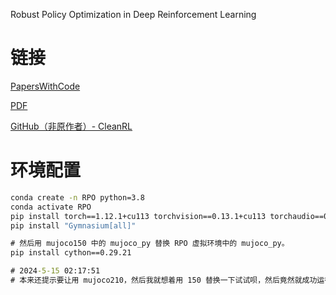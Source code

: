 Robust Policy Optimization in Deep Reinforcement Learning

# 链接

[PapersWithCode](https://paperswithcode.com/paper/robust-policy-optimization-in-deep)

[PDF](https://arxiv.org/pdf/2212.07536v1)

[GitHub（非原作者）- CleanRL](https://github.com/vwxyzjn/cleanrl/blob/master/cleanrl/rpo_continuous_action.py#L102)

# 环境配置

```cmd
conda create -n RPO python=3.8
conda activate RPO
pip install torch==1.12.1+cu113 torchvision==0.13.1+cu113 torchaudio==0.12.1 --extra-index-url https://download.pytorch.org/whl/cu113
pip install "Gymnasium[all]"

# 然后用 mujoco150 中的 mujoco_py 替换 RPO 虚拟环境中的 mujoco_py。
pip install cython==0.29.21

# 2024-5-15 02:17:51
# 本来还提示要让用 mujoco210，然后我就想着用 150 替换一下试试呗，然后竟然就成功运行了，就这么成功了？最快速的一次。。。
```

